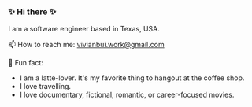 ### ✨ Hi there ✨

I am a software engineer based in Texas, USA. 

📫 How to reach me: [vivianbui.work@gmail.com](mailto:vivianbui.work@gmail.com)

🌱 Fun fact: 
* I am a latte-lover. It's my favorite thing to hangout at the coffee shop. 
* I love travelling. 
* I love documentary, fictional, romantic, or career-focused movies. 


<!--
**vivibui/vivibui** is a ✨ _special_ ✨ repository because its `README.md` (this file) appears on your GitHub profile.

Here are some ideas to get you started:

<!-- 🔭 I’m currently working on 
- 🌱 I’m currently learning cloud (AWS)
- 👯 I’m looking to collaborate on ...
- 🤔 I’m looking for help with ...
- 💬 Ask me about ...
- 📫 How to reach me: vivianbui.work@gmail.com
- 😄 Pronouns: ...
- ⚡ Fun fact: I am a latte-lover. It's my favorite thing to hangout at the coffee shop. 

